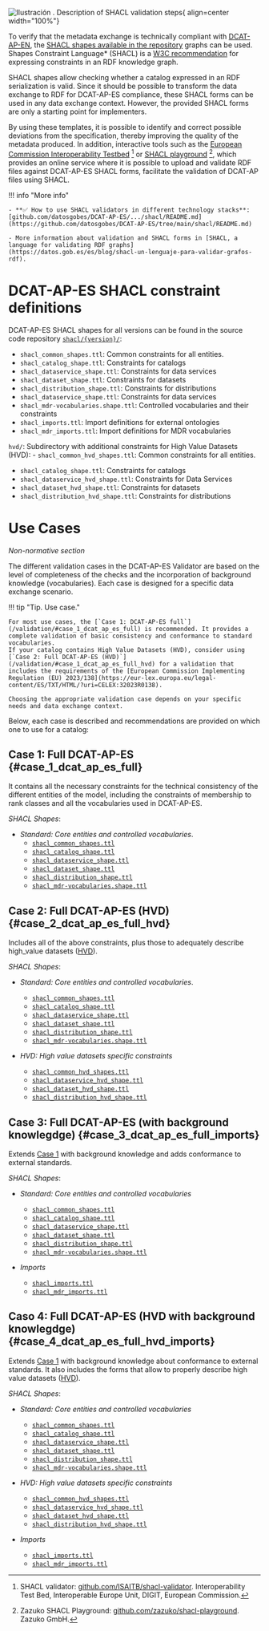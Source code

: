 ![](img/dge_shacl.en.drawio "Ilustración . Description of SHACL validation steps"){ align=center width="100%"}

To verify that the metadata exchange is technically compliant with [DCAT-AP-EN](/), the [SHACL shapes available in the repository](https://github.com/datosgobes/DCAT-AP-ES/tree/main/shacl/) graphs can be used. Shapes Constraint Language* (SHACL) is a [W3C recommendation](https://www.w3.org/TR/shacl/]) for expressing constraints in an RDF knowledge graph. 

SHACL shapes allow checking whether a catalog expressed in an RDF serialization is valid. Since it should be possible to transform the data exchange to RDF for DCAT-AP-ES compliance, these SHACL forms can be used in any data exchange context. However, the provided SHACL forms are only a starting point for implementers.

By using these templates, it is possible to identify and correct possible deviations from the specification, thereby improving the quality of the metadata produced. In addition, interactive tools such as the [European Commission Interoperability Testbed](https://www.itb.ec.europa.eu/shacl/any/upload) [^1] or [SHACL playground](https://shacl-playground.zazuko.com/) [^2], which provides an online service where it is possible to upload and validate RDF files against DCAT-AP-ES SHACL forms, facilitate the validation of DCAT-AP files using SHACL.

!!! info "More info" 

    - **✅ How to use SHACL validators in different technology stacks**: [github.com/datosgobes/DCAT-AP-ES/.../shacl/README.md](https://github.com/datosgobes/DCAT-AP-ES/tree/main/shacl/README.md)

    - More information about validation and SHACL forms in [SHACL, a language for validating RDF graphs](https://datos.gob.es/es/blog/shacl-un-lenguaje-para-validar-grafos-rdf).

# DCAT-AP-ES SHACL constraint definitions
DCAT-AP-ES SHACL shapes for all versions can be found in the source code repository [`shacl/{version}/`](https://github.com/datosgobes/DCAT-AP-ES/tree/main/shacl/): 

- `shacl_common_shapes.ttl`: Common constraints for all entities.
- `shacl_catalog_shape.ttl`: Constraints for catalogs
- `shacl_dataservice_shape.ttl`: Constraints for data services
- `shacl_dataset_shape.ttl`: Constraints for datasets
- `shacl_distribution_shape.ttl`: Constraints for distributions
- `shacl_dataservice_shape.ttl`: Constraints for data services
- `shacl_mdr-vocabularies.shape.ttl`: Controlled vocabularies and their constraints
- `shacl_imports.ttl`: Import definitions for external ontologies
- `shacl_mdr_imports.ttl`: Import definitions for MDR vocabularies

`hvd/`: Subdirectory with additional constraints for High Value Datasets (HVD): - `shacl_common_hvd_shapes.ttl`: Common constraints for all entities.

- `shacl_catalog_shape.ttl`: Constraints for catalogs
- `shacl_dataservice_hvd_shape.ttl`: Constraints for Data Services
- `shacl_dataset_hvd_shape.ttl`: Constraints for datasets
- `shacl_distribution_hvd_shape.ttl`: Constraints for distributions

# Use Cases
*Non-normative section*

The different validation cases in the DCAT-AP-ES Validator are based on the level of completeness of the checks and the incorporation of background knowledge (vocabularies). Each case is designed for a specific data exchange scenario.

!!! tip "Tip. Use case."

    For most use cases, the [`Case 1: DCAT-AP-ES full`](/validation/#case_1_dcat_ap_es_full) is recommended. It provides a complete validation of basic consistency and conformance to standard vocabularies.
    If your catalog contains High Value Datasets (HVD), consider using [`Case 2: Full DCAT-AP-ES (HVD)`](/validation/#case_1_dcat_ap_es_full_hvd) for a validation that includes the requirements of the [European Commission Implementing Regulation (EU) 2023/138](https://eur-lex.europa.eu/legal-content/ES/TXT/HTML/?uri=CELEX:32023R0138).

    Choosing the appropriate validation case depends on your specific needs and data exchange context.

Below, each case is described and recommendations are provided on which one to use for a catalog:

## **Case 1: Full DCAT-AP-ES**  {#case_1_dcat_ap_es_full}
It contains all the necessary constraints for the technical consistency of the different entities of the model, including the constraints of membership to rank classes and all the vocabularies used in DCAT-AP-ES.

*SHACL Shapes*:

- *Standard: Core entities and controlled vocabularies*.
  - [`shacl_common_shapes.ttl`](https://datosgobes.github.io/DCAT-AP-ES/releases/1.0.0/shacl/1.0.0/shacl_common_shapes.ttl)
  - [`shacl_catalog_shape.ttl`](https://datosgobes.github.io/DCAT-AP-ES/releases/1.0.0/shacl/1.0.0/shacl_catalog_shape.ttl)
  - [`shacl_dataservice_shape.ttl`](https://datosgobes.github.io/DCAT-AP-ES/releases/1.0.0/shacl/1.0.0/shacl_dataservice_shape.ttl)
  - [`shacl_dataset_shape.ttl`](https://datosgobes.github.io/DCAT-AP-ES/releases/1.0.0/shacl/1.0.0/shacl_dataset_shape.ttl)
  - [`shacl_distribution_shape.ttl`](https://datosgobes.github.io/DCAT-AP-ES/releases/1.0.0/shacl/1.0.0/shacl_distribution_shape.ttl)
  - [`shacl_mdr-vocabularies.shape.ttl`](https://datosgobes.github.io/DCAT-AP-ES/releases/1.0.0/shacl/1.0.0/shacl_mdr-vocabularies.shape.ttl)

## **Case 2: Full DCAT-AP-ES (HVD)** {#case_2_dcat_ap_es_full_hvd}
Includes all of the above constraints, plus those to adequately describe high_value datasets ([HVD](/#high_value_datasets_high_value_datasets)).

*SHACL Shapes*: 

- *Standard: Core entities and controlled vocabularies*.
  - [`shacl_common_shapes.ttl`](https://datosgobes.github.io/DCAT-AP-ES/releases/1.0.0/shacl/1.0.0/shacl_common_shapes.ttl)
  - [`shacl_catalog_shape.ttl`](https://datosgobes.github.io/DCAT-AP-ES/releases/1.0.0/shacl/1.0.0/shacl_catalog_shape.ttl)
  - [`shacl_dataservice_shape.ttl`](https://datosgobes.github.io/DCAT-AP-ES/releases/1.0.0/shacl/1.0.0/shacl_dataservice_shape.ttl)
  - [`shacl_dataset_shape.ttl`](https://datosgobes.github.io/DCAT-AP-ES/releases/1.0.0/shacl/1.0.0/shacl_dataset_shape.ttl)
  - [`shacl_distribution_shape.ttl`](https://datosgobes.github.io/DCAT-AP-ES/releases/1.0.0/shacl/1.0.0/shacl_distribution_shape.ttl)
  - [`shacl_mdr-vocabularies.shape.ttl`](https://datosgobes.github.io/DCAT-AP-ES/releases/1.0.0/shacl/1.0.0/shacl_mdr-vocabularies.shape.ttl)

- *HVD: High value datasets specific constraints*
  - [`shacl_common_hvd_shapes.ttl`](https://datosgobes.github.io/DCAT-AP-ES/releases/1.0.0/shacl/1.0.0/hvd/shacl_common_hvd_shapes.ttl)
  - [`shacl_dataservice_hvd_shape.ttl`](https://datosgobes.github.io/DCAT-AP-ES/releases/1.0.0/shacl/1.0.0/hvd/shacl_dataservice_hvd_shape.ttl)
  - [`shacl_dataset_hvd_shape.ttl`](https://datosgobes.github.io/DCAT-AP-ES/releases/1.0.0/shacl/1.0.0/hvd/shacl_dataset_hvd_shape.ttl)
  - [`shacl_distribution_hvd_shape.ttl`](https://datosgobes.github.io/DCAT-AP-ES/releases/1.0.0/shacl/1.0.0/hvd/shacl_distribution_hvd_shape.ttl)


## **Case 3: Full DCAT-AP-ES (with background knowlegdge)**  {#case_3_dcat_ap_es_full_imports}
Extends [Case 1](validation/#case_1_dcat_ap_en_full) with background knowledge and adds conformance to external standards.

*SHACL Shapes*: 

- *Standard: Core entities and controlled vocabularies*
  - [`shacl_common_shapes.ttl`](https://datosgobes.github.io/DCAT-AP-ES/releases/1.0.0/shacl/1.0.0/shacl_common_shapes.ttl)
  - [`shacl_catalog_shape.ttl`](https://datosgobes.github.io/DCAT-AP-ES/releases/1.0.0/shacl/1.0.0/shacl_catalog_shape.ttl)
  - [`shacl_dataservice_shape.ttl`](https://datosgobes.github.io/DCAT-AP-ES/releases/1.0.0/shacl/1.0.0/shacl_dataservice_shape.ttl)
  - [`shacl_dataset_shape.ttl`](https://datosgobes.github.io/DCAT-AP-ES/releases/1.0.0/shacl/1.0.0/shacl_dataset_shape.ttl)
  - [`shacl_distribution_shape.ttl`](https://datosgobes.github.io/DCAT-AP-ES/releases/1.0.0/shacl/1.0.0/shacl_distribution_shape.ttl)
  - [`shacl_mdr-vocabularies.shape.ttl`](https://datosgobes.github.io/DCAT-AP-ES/releases/1.0.0/shacl/1.0.0/shacl_mdr-vocabularies.shape.ttl)

- *Imports*
  - [`shacl_imports.ttl`](https://datosgobes.github.io/DCAT-AP-ES/releases/1.0.0/shacl/1.0.0/shacl_imports.ttl)
  - [`shacl_mdr_imports.ttl`](https://datosgobes.github.io/DCAT-AP-ES/releases/1.0.0/shacl/1.0.0/shacl_mdr_imports.ttl)

## **Caso 4: Full DCAT-AP-ES (HVD with background knowlegdge)** {#case_4_dcat_ap_es_full_hvd_imports}
Extends [Case 1](validation/#case_1_dcat_ap_en_full) with background knowledge about conformance to external standards. It also includes the forms that allow to properly describe high value datasets ([HVD](#high_value_datasets_high_value_datasets)).

*SHACL Shapes*: 

- *Standard: Core entities and controlled vocabularies*
  - [`shacl_common_shapes.ttl`](https://datosgobes.github.io/DCAT-AP-ES/releases/1.0.0/shacl/1.0.0/shacl_common_shapes.ttl)
  - [`shacl_catalog_shape.ttl`](https://datosgobes.github.io/DCAT-AP-ES/releases/1.0.0/shacl/1.0.0/shacl_catalog_shape.ttl)
  - [`shacl_dataservice_shape.ttl`](https://datosgobes.github.io/DCAT-AP-ES/releases/1.0.0/shacl/1.0.0/shacl_dataservice_shape.ttl)
  - [`shacl_dataset_shape.ttl`](https://datosgobes.github.io/DCAT-AP-ES/releases/1.0.0/shacl/1.0.0/shacl_dataset_shape.ttl)
  - [`shacl_distribution_shape.ttl`](https://datosgobes.github.io/DCAT-AP-ES/releases/1.0.0/shacl/1.0.0/shacl_distribution_shape.ttl)
  - [`shacl_mdr-vocabularies.shape.ttl`](https://datosgobes.github.io/DCAT-AP-ES/releases/1.0.0/shacl/1.0.0/shacl_mdr-vocabularies.shape.ttl)

- *HVD: High value datasets specific constraints*
  - [`shacl_common_hvd_shapes.ttl`](https://datosgobes.github.io/DCAT-AP-ES/releases/1.0.0/shacl/1.0.0/hvd/shacl_common_hvd_shapes.ttl)
  - [`shacl_dataservice_hvd_shape.ttl`](https://datosgobes.github.io/DCAT-AP-ES/releases/1.0.0/shacl/1.0.0/hvd/shacl_dataservice_hvd_shape.ttl)
  - [`shacl_dataset_hvd_shape.ttl`](https://datosgobes.github.io/DCAT-AP-ES/releases/1.0.0/shacl/1.0.0/hvd/shacl_dataset_hvd_shape.ttl)
  - [`shacl_distribution_hvd_shape.ttl`](https://datosgobes.github.io/DCAT-AP-ES/releases/1.0.0/shacl/1.0.0/hvd/shacl_distribution_hvd_shape.ttl)

- *Imports*
  - [`shacl_imports.ttl`](https://datosgobes.github.io/DCAT-AP-ES/releases/1.0.0/shacl/1.0.0/shacl_imports.ttl)
  - [`shacl_mdr_imports.ttl`](https://datosgobes.github.io/DCAT-AP-ES/releases/1.0.0/shacl/1.0.0/shacl_mdr_imports.ttl)

[^1]: SHACL validator: [github.com/ISAITB/shacl-validator](https://github.com/ISAITB/shacl-validator). Interoperability Test Bed, Interoperable Europe Unit, DIGIT, European Commission.
[^2]: Zazuko SHACL Playground: [github.com/zazuko/shacl-playground](https://github.com/zazuko/shacl-playground). Zazuko GmbH.